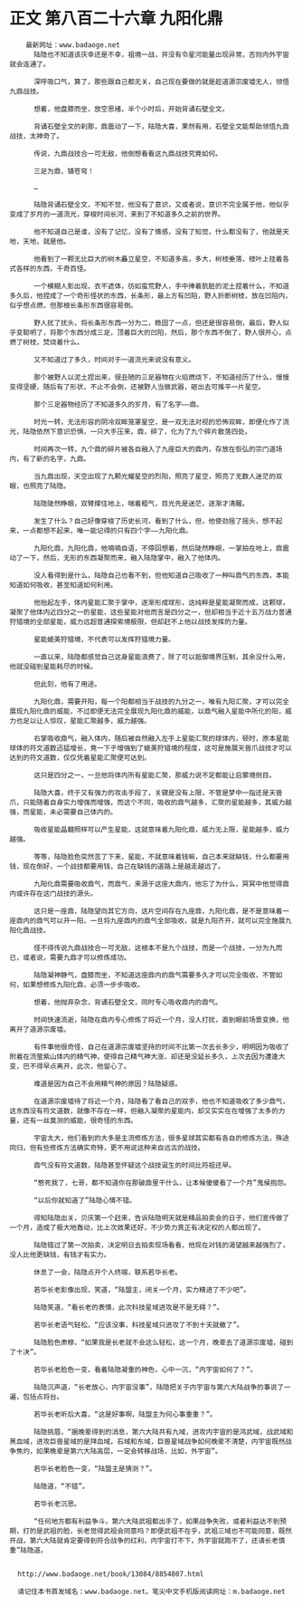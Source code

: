 # 正文 第八百二十六章 九阳化鼎
        最新网址：www.badaoge.net
          陆隐也不知道该庆幸还是不幸，祖境一战，并没有令星河能量出现异常，否则内外宇宙就会连通了。
      
          深呼吸口气，算了，那些跟自己都无关，自己现在要做的就是趁道源宗废墟无人，领悟九鼎战技。
      
          想着，他盘膝而坐，放空思绪，半个小时后，开始背诵石壁全文。
      
          背诵石壁全文的刹那，鼎震动了一下，陆隐大喜，果然有用，石壁全文能帮助领悟九鼎战技，太神奇了。
      
          传说，九鼎战技合一可无敌，他倒想看看这九鼎战技究竟如何。
      
          三足为鼎，镇苍穹！
      
          …
      
          陆隐背诵石壁全文，不知不觉，他没有了意识，又或者说，意识不完全属于他，他似乎变成了岁月的一道流光，穿梭时间长河，来到了不知道多久之前的世界。
      
          他不知道自己是谁，没有了记忆，没有了情感，没有了知觉，什么都没有了，他就是天地，天地，就是他。
      
          他看到了一颗无比巨大的树木矗立星空，不知道多高，多大，树枝垂落，枝叶上挂着各式各样的东西，千奇百怪。
      
          一个模糊人影出现，衣不遮体，彷如蛮荒野人，手中捧着肮脏的泥土捏着什么，不知道多久后，他捏成了一个奇形怪状的东西，长条形，最上方有凹陷，野人折断树枝，放在凹陷内，似乎想点燃，但那根长条形东西很容易倒。
      
          野人扰了扰头，将长条形东西一分为二，稳固了一点，但还是很容易倒，最后，野人似乎变聪明了，将那个东西分成三足，顶着巨大的凹陷，然后，那个东西不倒了，野人很开心，点燃了树枝，焚烧着什么。
      
          又不知道过了多久，时间对于一道流光来说没有意义。
      
          那个被野人以泥土捏出来，很丑陋的三足器物在火焰燃烧下，不知道经历了什么，慢慢变得坚硬，随后有了形状，不止不会倒，还被野人当做武器，砸出去可推平一片星空。
      
          那个三足器物经历了不知道多久的岁月，有了名字——鼎。
      
          时光一转，无法形容的阴冷双眸笼罩星空，是一双无法对视的恐怖双眸，即便化作了流光，陆隐依然下意识恐惧，一只大手压来，鼎，碎了，化为了九个碎片散落四处。
      
          时间再次一转，九个鼎的碎片被各自融入了九座巨大的鼎内，存放在恢弘的宗门道场内，有了新的名字，九鼎。
      
          当九鼎出现，天空出现了九颗光耀星空的烈阳，照亮了星空，照亮了无数人迷茫的双眼，也照亮了陆隐。
      
          陆隐陡然睁眼，双臂撑住地上，喘着粗气，目光先是迷茫，逐渐才清醒。
      
          发生了什么？自己好像穿梭了历史长河，看到了什么，但，他使劲摇了摇头，想不起来，一点都想不起来，唯一能记得的只有四个字——九阳化鼎。
      
          九阳化鼎，九阳化鼎，他喃喃自语，不停回想着，然后陡然睁眼，一掌拍在地上，鼎震动了一下，然后，无形的东西凝聚而来，融入陆隐掌中，融入了他体内。
      
          没人看得到是什么，陆隐自己也看不到，但他知道自己吸收了一种叫鼎气的东西，本能知道如何吸收，甚至知道如何利用。
      
          他抬起左手，体内星能汇聚于掌中，逐渐形成球形，这纯粹是星能凝聚而成，这颗球，凝聚了他体内近四分之一的星能，这些星能对他而言是四分之一，但却相当于近十五万战力普通狩猎境的全部星能，威力远超普通探索境极限，但却赶不上他以战技发挥的力量。
      
          星能媲美狩猎境，不代表可以发挥狩猎境力量。
      
          一直以来，陆隐都感觉自己这身星能浪费了，除了可以抵御境界压制，其余没什么用，他就没碰到星能耗尽的时候。
      
          但此刻，他有了用途。
      
          九阳化鼎，需要开阳，每一个阳都相当于战技的九分之一，唯有九阳汇聚，才可以完全展现九阳化鼎的威能，不过即便无法完全展现九阳化鼎的威能，以鼎气融入星能中所化的阳，威力也足以让人惊叹，星能汇聚越多，威力越强。
      
          右掌吸收鼎气，融入体内，随后被自然融入左手上星能汇聚的球体内，顿时，原本星能球体的符文道数迅猛增长，竟一下子增强到了媲美狩猎境的程度，这可是施展天兽爪战技才可以达到的符文道数，仅仅凭着星能汇聚便可达到。
      
          这只是四分之一，一旦他将体内所有星能汇聚，那威力说不定都能让启蒙境侧目。
      
          陆隐大喜，终于又有强力的攻击手段了，关键是没有上限，不管是梦中一指还是天兽爪，只能随着自身实力增强而增强，而这个不同，吸收的鼎气越多，汇聚的星能越多，其威力越强，而星能，未必需要自己体内的。
      
          吸收星能晶髓照样可以产生星能，这就意味着九阳化鼎，威力无上限，星能越多，威力越强。
      
          等等，陆隐脸色突然苦了下来，星能，不就意味着钱嘛，自己本来就缺钱，什么都要用钱，现在倒好，一个战技都要用钱，自己在缺钱的道路上是越走越远了。
      
          九阳化鼎需要吸收鼎气，而鼎气，来源于这座大鼎内，他忘了为什么，冥冥中他觉得鼎内或许存在这门战技的源头。
      
          这只是一座鼎，陆隐望向其它方向，这片空间存在九座鼎，九阳化鼎，是不是意味着一座鼎内的鼎气可以开一阳，一旦将九座鼎内的鼎气全部吸收，就是九阳齐开，就可以完全施展九阳化鼎战技。
      
          怪不得传说九鼎战技合一可无敌，这根本不是九个战技，而是一个战技，一分为九而已，或者说，需要九鼎才可以修炼成功。
      
          陆隐凝神静气，盘膝而坐，不知道这座鼎内的鼎气需要多久才可以完全吸收，不管如何，如果想修炼九阳化鼎，必须一步步吸收。
      
          想着，他抛弃杂念，背诵石壁全文，同时专心吸收鼎内的鼎气。
      
          时间快速流逝，陆隐在鼎内专心修炼了将近一个月，没人打扰，直到眼前场景变换，他离开了道源宗废墟。
      
          有件事他很奇怪，自己在道源宗废墟坚持的时间不比第一次去长多少，明明因为吸收了附着在流萤紫山体内的精气神，使得自己精气神大涨，却还是没延长多久，上次去因为遭逢大变，巴不得早点离开，此次，他留心了。
      
          难道是因为自己不会用精气神的原因？陆隐疑惑。
      
          在道源宗废墟待了将近一个月，陆隐看了看自己的双手，他也不知道吸收了多少鼎气，这东西没有符文道数，就像不存在一样，但融入凝聚的星能内，却又实实在在增强了太多的力量，还有一丝莫测的威能，很奇怪的东西。
      
          宇宙太大，他们看到的大多是主流修炼方法，很多星球其实都有各自的修炼方法，殊途同归，但有些修炼方法确实奇特，更不用说这种来自远古的战技。
      
          鼎气没有符文道数，陆隐甚至怀疑这个战技诞生的时间比符祖还早。
      
          “憋死我了，七哥，都不知道你在那破鼎里干什么，让本候傻傻看了一个月”鬼侯抱怨。
      
          “以后你就知道了”陆隐心情不错。
      
          得知陆隐出关，贝庆第一个赶来，告诉陆隐明天就是精品拍卖会的日子，他们宣传做了一个月，造成了极大地轰动，比上次效果还好，不少势力真正有决定权的人都出现了。
      
          陆隐错过了第一次拍卖，决定明日去拍卖现场看看，他现在对钱的渴望越来越强烈了，没人比他更缺钱，有钱才有实力。
      
          休息了一会，陆隐点开个人终端，联系若华长老。
      
          若华长老影像出现，笑道，“陆盟主，闭关一个月，实力精进了不少吧”。
      
          陆隐笑道，“看长老的表情，此次科技星域进攻是不是无碍？”。
      
          若华长老语气轻松，“应该没事，科技星域只进攻了不到十天就撤了”。
      
          陆隐脸色肃穆，“如果我是长老就不会这么轻松，这一个月，晚辈去了道源宗废墟，碰到了十决”。
      
          若华长老脸色一变，看着陆隐凝重的神色，心中一沉，“内宇宙如何了？”。
      
          陆隐沉声道，“长老放心，内宇宙没事”，陆隐把关于内宇宙与第六大陆战争的事说了一遍，包括点将台。
      
          若华长老听后大喜，“这是好事啊，陆盟主为何心事重重？”。
      
          陆隐挑眉，“据晚辈得到的消息，第六大陆共有九域，进攻内宇宙的是鸿武域，战武域和黑血域，进攻巨兽星域的是拜血域，石域和东域，巨兽星域战争如何晚辈不清楚，内宇宙既然战争焦灼，如果晚辈是第六大陆高层，一定会转移战场，比如，外宇宙”。
      
          若华长老脸色一变，“陆盟主是猜测？”。
      
          陆隐道，“不错”。
      
          若华长老沉思。
      
          “任何地方都有利益争斗，第六大陆武祖都出手了，如果战争失败，或者利益达不到预期，打的是武祖的脸，长老觉得武祖会同意吗？即便武祖不在乎，武祖三域也不可能同意，既然开战，第六大陆就肯定要得到符合战争的红利，内宇宙打不下，外宇宙就跑不了，还请长老慎重”陆隐道。
      
      
      http://www.badaoge.net/book/13084/8854807.html
      
      请记住本书首发域名：www.badaoge.net。笔尖中文手机版阅读网址：m.badaoge.net